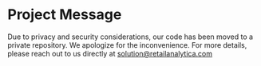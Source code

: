# Project Message


Due to privacy and security considerations, our code has been moved to a private repository. We apologize for the inconvenience. For more details, please reach out to us directly at solution@retailanalytica.com
